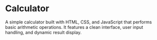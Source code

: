 # Calculator
A simple calculator built with HTML, CSS, and JavaScript that performs basic arithmetic operations. It features a clean interface, user input handling, and dynamic result display.
